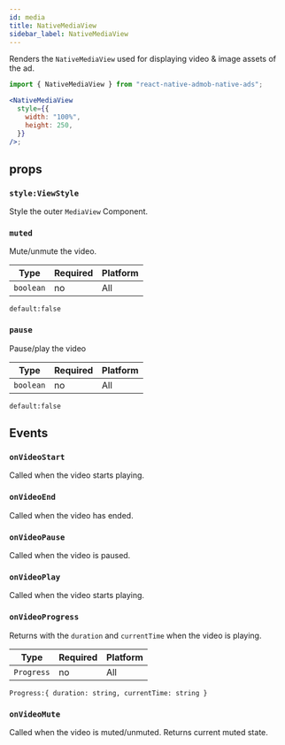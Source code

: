 ```yaml
---
id: media
title: NativeMediaView
sidebar_label: NativeMediaView
---
```


Renders the `NativeMediaView` used for displaying video & image assets of the ad.

```jsx
import { NativeMediaView } from "react-native-admob-native-ads";

<NativeMediaView
  style={{
    width: "100%",
    height: 250,
  }}
/>;
```

## props

### `style:ViewStyle`

Style the outer `MediaView` Component.

### `muted`

Mute/unmute the video.

| Type      | Required | Platform |
|-----------|----------|----------|
| `boolean` | no       | All      |

`default:false`

### `pause`

Pause/play the video

| Type      | Required | Platform |
|-----------|----------|----------|
| `boolean` | no       | All      |

`default:false`

## Events

### `onVideoStart`

Called when the video starts playing.

### `onVideoEnd`

Called when the video has ended.

### `onVideoPause`

Called when the video is paused.

### `onVideoPlay`

Called when the video starts playing.

### `onVideoProgress`

Returns with the `duration` and `currentTime` when the video is playing.

| Type       | Required | Platform |
|------------|----------|----------|
| `Progress` | no       | All      |

`Progress:{ duration: string, currentTime: string }`

### `onVideoMute`

Called when the video is muted/unmuted. Returns current muted state.
